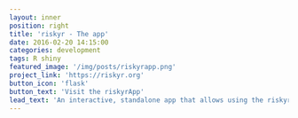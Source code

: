 ```yaml
---
layout: inner
position: right
title: 'riskyr - The app'
date: 2016-02-20 14:15:00
categories: development
tags: R shiny
featured_image: '/img/posts/riskyrapp.png'
project_link: 'https://riskyr.org'
button_icon: 'flask'
button_text: 'Visit the riskyrApp'
lead_text: 'An interactive, standalone app that allows using the riskyr toolbox without coding'
---
```


